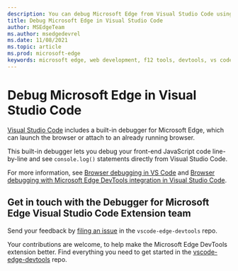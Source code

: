 ```yaml
---
description: You can debug Microsoft Edge from Visual Studio Code using the Debugger Extension
title: Debug Microsoft Edge in Visual Studio Code
author: MSEdgeTeam
ms.author: msedgedevrel
ms.date: 11/08/2021
ms.topic: article
ms.prod: microsoft-edge
keywords: microsoft edge, web development, f12 tools, devtools, vs code, visual studio code, debugger
---
```

# Debug Microsoft Edge in Visual Studio Code

[Visual Studio Code](https://code.visualstudio.com) includes a built-in debugger for Microsoft Edge, which can launch the browser or attach to an already running browser.

This built-in debugger lets you debug your front-end JavaScript code line-by-line and see `console.log()` statements directly from Visual Studio Code.

For more information, see [Browser debugging in VS Code](https://code.visualstudio.com/docs/nodejs/browser-debugging) and [Browser debugging with Microsoft Edge DevTools integration in Visual Studio Code](/microsoft-edge/visual-studio-code/microsoft-edge-devtools-extension#browser-debugging-with-microsoft-edge-devtools-integration-in-visual-studio-code).


<!-- ====================================================================== -->
## Get in touch with the Debugger for Microsoft Edge Visual Studio Code Extension team

Send your feedback by [filing an issue](https://github.com/Microsoft/vscode-edge-devtools/issues/new) in the `vscode-edge-devtools` repo.

Your contributions are welcome, to help make the Microsoft Edge DevTools extension better.  Find everything you need to get started in the [vscode-edge-devtools](https://github.com/Microsoft/vscode-edge-devtools) repo.

